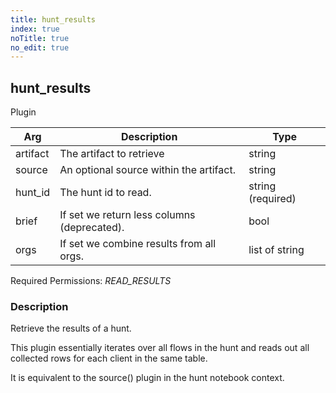 ```yaml
---
title: hunt_results
index: true
noTitle: true
no_edit: true
---
```




<div class="vql_item"></div>


## hunt_results
<span class='vql_type pull-right page-header'>Plugin</span>



<div class="vqlargs"></div>

Arg | Description | Type
----|-------------|-----
artifact|The artifact to retrieve|string
source|An optional source within the artifact.|string
hunt_id|The hunt id to read.|string (required)
brief|If set we return less columns (deprecated).|bool
orgs|If set we combine results from all orgs.|list of string

Required Permissions: 
<i class="linkcolour label pull-right label-success">READ_RESULTS</i>

### Description

Retrieve the results of a hunt.

This plugin essentially iterates over all flows in the hunt and
reads out all collected rows for each client in the same table.

It is equivalent to the source() plugin in the hunt notebook
context.


